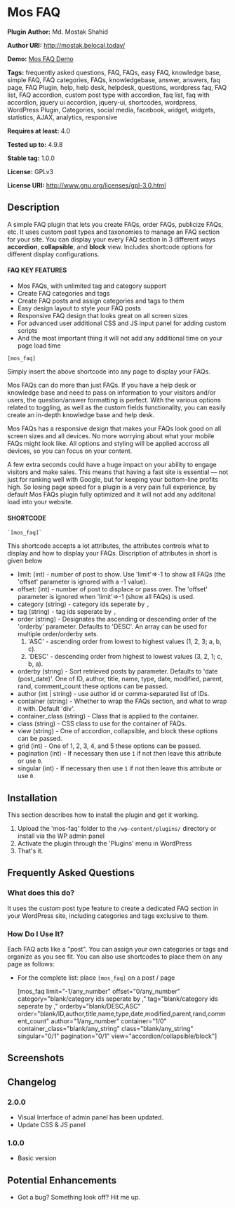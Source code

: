 # Mos FAQ #
**Plugin Author:** Md. Mostak Shahid

**Author URI:** http://mostak.belocal.today/

**Demo:** [Mos FAQ Demo](http://mostak.belocal.today/plugins/mos-faq/)

**Tags:** frequently asked questions, FAQ, FAQs, easy FAQ, knowledge base, simple FAQ, FAQ categories, FAQs, knowledgebase, answer, answers, faq page, FAQ Plugin, help, help desk, helpdesk, questions, wordpress faq, FAQ list, FAQ accordion, custom post type with accordion, faq list, faq with accordion, jquery ui accordion, jquery-ui, shortcodes, wordpress, WordPress Plugin, Categories, social media, facebook, widget, widgets, statistics, AJAX, analytics, responsive

**Requires at least:** 4.0

**Tested up to:** 4.9.8

**Stable tag:** 1.0.0

**License:** GPLv3

**License URI:** http://www.gnu.org/licenses/gpl-3.0.html


## Description ##
A simple FAQ plugin that lets you create FAQs, order FAQs, publicize FAQs, etc. It uses custom post types and taxonomies to manage an FAQ section for your site. You can display your every FAQ section in 3 different ways **accordion**, **collapsible**, and **block** view. Includes shortcode options for different display configurations.

#### FAQ KEY FEATURES ####

* Mos FAQs, with unlimited tag and category support
* Create FAQ categories and tags
* Create FAQ posts and assign categories and tags to them
* Easy design layout to style your FAQ posts
* Responsive FAQ design that looks great on all screen sizes
* For advanced user additional CSS and JS input panel for adding custom scripts
* And the most important thing it will not add any additional time on your page load time

`[mos_faq]`

Simply insert the above shortcode into any page to display your FAQs.

Mos FAQs can do more than just FAQs. If you have a help desk or knowledge base and need to pass on information to your visitors and/or users, the question/answer formatting is perfect. With the various options related to toggling, as well as the custom fields functionality, you can easily create an in-depth knowledge base and help desk.

Mos FAQs has a responsive design that makes your FAQs look good on all screen sizes and all devices. No more worrying about what your mobile FAQs might look like. All options and styling will be applied accross all devices, so you can focus on your content.

A few extra seconds could have a huge impact on your ability to engage visitors and make sales. This means that having a fast site is essential — not just for ranking well with Google, but for keeping your bottom-line profits high. So losing page speed for a plugin is a very pain full experience, by default Mos FAQs plugin fully optimized and it will not add any additonal load into your website.

#### SHORTCODE ####

	`[mos_faq]`

This shortcode accepts a lot attributes, the attributes controls what to display and how to display your FAQs. Discription of attributes in short is given below

* limit: (int) - number of post to show. Use 'limit'=>-1 to show all FAQs (the 'offset' parameter is ignored with a -1 value).
* offset: (int) - number of post to displace or pass over. The 'offset' parameter is ignored when 'limit'=>-1 (show all FAQs) is used.
* category (string) - category ids seperate by `,`
* tag (string) - tag ids seperate by `,`
* order (string) - Designates the ascending or descending order of the 'orderby' parameter. Defaults to 'DESC'. An array can be used for multiple order/orderby sets.
	1. 'ASC' - ascending order from lowest to highest values (1, 2, 3; a, b, c).
	2. 'DESC' - descending order from highest to lowest values (3, 2, 1; c, b, a).
* orderby (string) - Sort retrieved posts by parameter. Defaults to 'date (post_date)'. One of ID, author, title, name, type, date, modified, parent, rand, comment_count these options can be passed.
* author (int | string) - use author id or comma-separated list of IDs.
* container (string) - Whether to wrap the FAQs section, and what to wrap it with. Default 'div'.
* container_class (string) - Class that is applied to the container.
* class (string) - CSS class to use for the container of FAQs.
* view (string) - One of accordion, collapsible, and block these options can be passed.
* grid (int) - One of 1, 2, 3, 4, and 5 these options can be passed.
* pagination (int) - If necessary then use `1` if not then leave this attribute or use `0`.
* singular (int) - If necessary then use `1` if not then leave this attribute or use `0`.



## Installation ##

This section describes how to install the plugin and get it working.

1. Upload the 'mos-faq' folder to the `/wp-content/plugins/` directory or install via the WP admin panel
2. Activate the plugin through the 'Plugins' menu in WordPress
3. That's it.

## Frequently Asked Questions ##

### What does this do? ###

It uses the custom post type feature to create a dedicated FAQ section in your WordPress site, including categories and tags exclusive to them.

### How Do I Use It? ###

Each FAQ acts like a "post". You can assign your own categories or tags and organize as you see fit. You can also use shortcodes to place them on any page as follows:

* For the complete list:
	place `[mos_faq]` on a post / page

	[mos_faq limit="-1/any_number" offset="0/any_number" category="blank/category ids seperate by ," tag="blank/category ids seperate by ," orderby="blank/DESC,ASC" order="blank/ID,author,title,name,type,date,modified,parent,rand,comment_count" author="1/any_number" container="1/0" container_class="blank/any_string" class="blank/any_string" singular="0/1" pagination="0/1" view="accordion/collapsible/block"]



## Screenshots ##

## Changelog ##

### 2.0.0 ###
* Visual Interface of admin panel has been updated.
* Update CSS & JS panel

### 1.0.0 ###
* Basic version

## Potential Enhancements ##
* Got a bug? Something look off? Hit me up.


